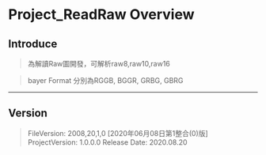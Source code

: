 # Project_ReadRaw Overview

## Introduce
> 為解讀Raw圖開發，可解析raw8,raw10,raw16

> bayer Format 分別為RGGB, BGGR, GRBG, GBRG

-------
## Version

> FileVersion: 2008,20,1,0 [2020年06月08日第1整合(0)版]
  ProjectVersion: 1.0.0.0
  Release Date:   2020.08.20
